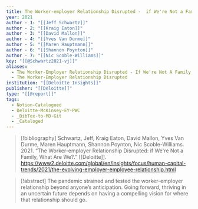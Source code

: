 ```yaml
---
title: The Worker-employer Relationship Disrupted -  if We're Not a Family, What Are We?
year: 2021
author - 1: "[[Jeff Schwartz]]"
author - 2: "[[Kraig Eaton]]"
author - 3: "[[David Mallon]]"
author - 4: "[[Yves Van Durme]]"
author - 5: "[[Maren Hauptmann]]"
author - 6: "[[Shannon Poynton]]"
author - 7: "[[Nic Scoble-Williams]]"
key: "[[@Schwartz2021-vj]]"
aliases:
  - The Worker-Employer Relationship Disrupted - If We're Not A Family, What Are We?
  - The Worker-Employer Relationship Disrupted
institution: "[[Deloitte Insights]]"
publisher: "[[Deloitte]]"
type: "[[@report]]"
tags:
  - Notion-Catalogued
  - Deloitte-McKinsey-EY-PWC
  - _BibTex-to-MD-Git
  - _Cataloged
---
```


> [!bibliography]
> Schwartz, Jeff, Kraig Eaton, David Mallon, Yves Van Durme, Maren Hauptmann, Shannon Poynton, Nic Scoble-Williams. 2021. “The Worker-employer Relationship Disrupted: if We're Not a Family, What Are We?.” [[Deloitte]]. https://www2.deloitte.com/global/en/insights/focus/human-capital-trends/2021/the-evolving-employer-employee-relationship.html

> [!abstract]
> The pandemic strained and tested the worker-employer relationship beyond anyone’s anticipation. Going forward, thriving in an uncertain future depends on having a compelling vision for where that relationship should go.